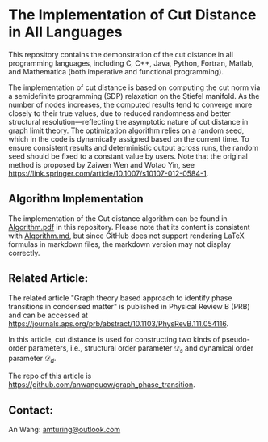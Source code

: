 The Implementation of Cut Distance in All Languages
==============

This repository contains the demonstration of the cut distance in all programming languages, including C, C++, Java, Python, Fortran, Matlab, and Mathematica (both imperative and functional programming).

The implementation of cut distance is based on computing the cut norm via a semidefinite programming (SDP) relaxation on the Stiefel manifold. As the number of nodes increases, the computed results tend to converge more closely to their true values, due to reduced randomness and better structural resolution—reflecting the asymptotic nature of cut distance in graph limit theory. The optimization algorithm relies on a random seed, which in the code is dynamically assigned based on the current time. To ensure consistent results and deterministic output across runs, the random seed should be fixed to a constant value by users. Note that the original method is proposed by Zaiwen Wen and Wotao Yin, see https://link.springer.com/article/10.1007/s10107-012-0584-1.

Algorithm Implementation
-----------------
The implementation of the Cut distance algorithm can be found in [Algorithm.pdf](Algorithm.pdf) in this repository. Please note that its content is consistent with [Algorithm.md](Algorithm.md), but since GitHub does not support rendering LaTeX formulas in markdown files, the markdown version may not display correctly.

Related Article:
-----------------
The related article "Graph theory based approach to identify phase transitions in condensed matter" is published in Physical Review B (PRB) and can be accessed at https://journals.aps.org/prb/abstract/10.1103/PhysRevB.111.054116.

In this article, cut distance is used for constructing two kinds of pseudo-order parameters, i.e., structural order parameter $\mathcal{D}_s$ and dynamical order parameter $\mathcal{D}_d$.

The repo of this article is https://github.com/anwanguow/graph_phase_transition.

Contact:
-----------------
An Wang: amturing@outlook.com


